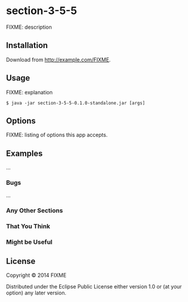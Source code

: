 # section-3-5-5

FIXME: description

## Installation

Download from http://example.com/FIXME.

## Usage

FIXME: explanation

    $ java -jar section-3-5-5-0.1.0-standalone.jar [args]

## Options

FIXME: listing of options this app accepts.

## Examples

...

### Bugs

...

### Any Other Sections
### That You Think
### Might be Useful

## License

Copyright © 2014 FIXME

Distributed under the Eclipse Public License either version 1.0 or (at
your option) any later version.
